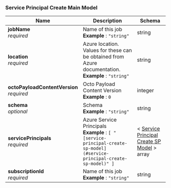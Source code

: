 
<a name="service-principal-create-main-model"></a>
### Service Principal Create Main Model

|Name|Description|Schema|
|---|---|---|
|**jobName**  <br>*required*|Name of this job  <br>**Example** : `"string"`|string|
|**location**  <br>*required*|Azure location. Values for these can be obtained from Azure documentation.  <br>**Example** : `"string"`|string|
|**octoPayloadContentVersion**  <br>*required*|Octo Payload Content Version  <br>**Example** : `0`|integer|
|**schema**  <br>*optional*|Schema  <br>**Example** : `"string"`|string|
|**servicePrincipals**  <br>*required*|Azure Service Principals  <br>**Example** : `[ "[service-principal-create-sp-model](#service-principal-create-sp-model)" ]`|< [Service Principal Create SP Model](Service_Principal_Create_SP_Model.md#service-principal-create-sp-model) > array|
|**subscriptionId**  <br>*required*|Name of this job  <br>**Example** : `"string"`|string|




